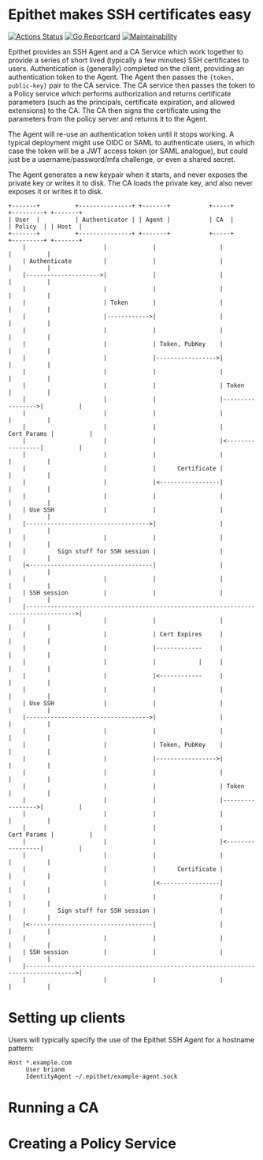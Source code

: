 # Epithet makes SSH certificates easy

[![Actions Status](https://github.com/epithet-ssh/epithet/workflows/build/badge.svg)](https://github.com/epithet-ssh/epithet/actions) [![Go Reportcard](https://goreportcard.com/badge/github.com/epithet-ssh/epithet)](https://goreportcard.com/report/github.com/epithet-ssh/epithet) [![Maintainability](https://api.codeclimate.com/v1/badges/3a4020265b38c175bdf0/maintainability)](https://codeclimate.com/github/epithet-ssh/epithet/maintainability)

Epithet provides an SSH Agent and a CA Service which work together to provide a series of short lived (typically a few minutes) SSH certificates to users. Authentication is (generally) completed on the client, providing an authentication token to the Agent. The Agent then passes the `{token, public-key}` pair to the CA service. The CA service then passes the token to a Policy service which performs authorization and returns certificate parameters (such as the principals, certificate expiration, and allowed extensions) to the CA. The CA then signs the certificate using the parameters from the policy server and returns it to the Agent.

The Agent will re-use an authentication token until it stops working. A typical deployment might use OIDC or SAML to authenticate users, in which case the token will be a JWT access token (or SAML analogue), but could just be a username/password/mfa challenge, or even a shared secret.

The Agent generates a new keypair when it starts, and never exposes the private key or writes it to disk. The CA loads the private key, and also never exposes it or writes it to disk.

```
+-------+          +---------------+ +-------+           +-----+          +---------+ +-------+
| User  |          | Authenticator | | Agent |           | CA  |          | Policy  | | Host  |
+-------+          +---------------+ +-------+           +-----+          +---------+ +-------+
    |                      |             |                  |                  |          |
    | Authenticate         |             |                  |                  |          |
    |--------------------->|             |                  |                  |          |
    |                      |             |                  |                  |          |
    |                      | Token       |                  |                  |          |
    |                      |------------>|                  |                  |          |
    |                      |             |                  |                  |          |
    |                      |             | Token, PubKey    |                  |          |
    |                      |             |----------------->|                  |          |
    |                      |             |                  |                  |          |
    |                      |             |                  | Token            |          |
    |                      |             |                  |----------------->|          |
    |                      |             |                  |                  |          |
    |                      |             |                  |      Cert Params |          |
    |                      |             |                  |<-----------------|          |
    |                      |             |                  |                  |          |
    |                      |             |      Certificate |                  |          |
    |                      |             |<-----------------|                  |          |
    |                      |             |                  |                  |          |
    | Use SSH              |             |                  |                  |          |
    |----------------------------------->|                  |                  |          |
    |                      |             |                  |                  |          |
    |         Sign stuff for SSH session |                  |                  |          |
    |<-----------------------------------|                  |                  |          |
    |                      |             |                  |                  |          |
    | SSH session          |             |                  |                  |          |
    |------------------------------------------------------------------------------------>|
    |                      |             |                  |                  |          |
    |                      |             | Cert Expires     |                  |          |
    |                      |             |-------------     |                  |          |
    |                      |             |            |     |                  |          |
    |                      |             |<------------     |                  |          |
    |                      |             |                  |                  |          |
    | Use SSH              |             |                  |                  |          |
    |----------------------------------->|                  |                  |          |
    |                      |             |                  |                  |          |
    |                      |             | Token, PubKey    |                  |          |
    |                      |             |----------------->|                  |          |
    |                      |             |                  |                  |          |
    |                      |             |                  | Token            |          |
    |                      |             |                  |----------------->|          |
    |                      |             |                  |                  |          |
    |                      |             |                  |      Cert Params |          |
    |                      |             |                  |<-----------------|          |
    |                      |             |                  |                  |          |
    |                      |             |      Certificate |                  |          |
    |                      |             |<-----------------|                  |          |
    |                      |             |                  |                  |          |
    |         Sign stuff for SSH session |                  |                  |          |
    |<-----------------------------------|                  |                  |          |
    |                      |             |                  |                  |          |
    | SSH session          |             |                  |                  |          |
    |------------------------------------------------------------------------------------>|
    |                      |             |                  |                  |          |
```

# Setting up clients

Users will typically specify the use of the Epithet SSH Agent for a hostname pattern:

```
Host *.example.com
     User brianm
     IdentityAgent ~/.epithet/example-agent.sock
```

# Running a CA

# Creating a Policy Service




